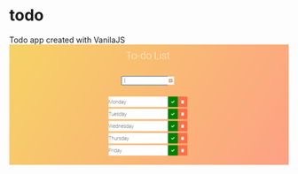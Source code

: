 # todo
Todo app created with VanilaJS
![Img](https://github.com/Jgenes/todo/blob/main/todo.PNG?raw=true)

